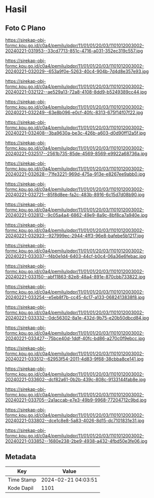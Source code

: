 # Hasil

## Foto C Plano

https://sirekap-obj-formc.kpu.go.id/c0a4/pemilu/pdpr/11/01/01/20/03/1101012003002-20240221-031953--33cd7713-851c-4716-a031-352ec319c557.jpg

https://sirekap-obj-formc.kpu.go.id/c0a4/pemilu/pdpr/11/01/01/20/03/1101012003002-20240221-032029--653a9f0e-5263-40c4-904b-7d4d8e357e93.jpg

https://sirekap-obj-formc.kpu.go.id/c0a4/pemilu/pdpr/11/01/01/20/03/1101012003002-20240221-032122--ae529a13-72a8-4108-8dd9-b5249389cc44.jpg

https://sirekap-obj-formc.kpu.go.id/c0a4/pemilu/pdpr/11/01/01/20/03/1101012003002-20240221-032249--63e8b096-e0cf-40fc-8313-675f14f07f22.jpg

https://sirekap-obj-formc.kpu.go.id/c0a4/pemilu/pdpr/11/01/01/20/03/1101012003002-20240221-032408--3ba9630a-be3c-426b-a603-d0d90ff12a5f.jpg

https://sirekap-obj-formc.kpu.go.id/c0a4/pemilu/pdpr/11/01/01/20/03/1101012003002-20240221-032517--2561b735-85de-4569-8569-e9922a68736a.jpg

https://sirekap-obj-formc.kpu.go.id/c0a4/pemilu/pdpr/11/01/01/20/03/1101012003002-20240221-032628--71fe3221-969d-475a-913e-e8267ee9abb0.jpg

https://sirekap-obj-formc.kpu.go.id/c0a4/pemilu/pdpr/11/01/01/20/03/1101012003002-20240221-032721--85f8d8ee-fa2c-483b-8916-6c15d7d08b90.jpg

https://sirekap-obj-formc.kpu.go.id/c0a4/pemilu/pdpr/11/01/01/20/03/1101012003002-20240221-032812--9c05a4a4-6862-49e9-8a9c-8bf8ca7a940e.jpg

https://sirekap-obj-formc.kpu.go.id/c0a4/pemilu/pdpr/11/01/01/20/03/1101012003002-20240221-032923--927999ec-2944-4ff3-96e8-bafebe5b1217.jpg

https://sirekap-obj-formc.kpu.go.id/c0a4/pemilu/pdpr/11/01/01/20/03/1101012003002-20240221-033037--f4b0e1d4-6403-44cf-b0c4-06a36e6febac.jpg

https://sirekap-obj-formc.kpu.go.id/c0a4/pemilu/pdpr/11/01/01/20/03/1101012003002-20240221-033150--abf11863-82e8-48a4-891e-870cbb733822.jpg

https://sirekap-obj-formc.kpu.go.id/c0a4/pemilu/pdpr/11/01/01/20/03/1101012003002-20240221-033254--e5eb8f7b-cc45-4c17-a133-0682413838f8.jpg

https://sirekap-obj-formc.kpu.go.id/c0a4/pemilu/pdpr/11/01/01/20/03/1101012003002-20240221-033332--0dc56302-8a1e-432d-9b75-e20b50dbcd84.jpg

https://sirekap-obj-formc.kpu.go.id/c0a4/pemilu/pdpr/11/01/01/20/03/1101012003002-20240221-033427--75bce40d-1ddf-40fc-bd86-a270c0f9ebcc.jpg

https://sirekap-obj-formc.kpu.go.id/c0a4/pemilu/pdpr/11/01/01/20/03/1101012003002-20240221-033512--62953f54-2011-4d83-9f68-38cbba8ce141.jpg

https://sirekap-obj-formc.kpu.go.id/c0a4/pemilu/pdpr/11/01/01/20/03/1101012003002-20240221-033602--dcf82a61-0b2b-439c-808c-9133144fab8e.jpg

https://sirekap-obj-formc.kpu.go.id/c0a4/pemilu/pdpr/11/01/01/20/03/1101012003002-20240221-033705--2a1accab-e7e3-49b9-9968-77204712c9bd.jpg

https://sirekap-obj-formc.kpu.go.id/c0a4/pemilu/pdpr/11/01/01/20/03/1101012003002-20240221-033802--dce1c8e8-5a83-4026-8d15-dc7101831e31.jpg

https://sirekap-obj-formc.kpu.go.id/c0a4/pemilu/pdpr/11/01/01/20/03/1101012003002-20240221-033852--1680e238-2be9-4938-a432-4fbd50e3fe06.jpg


## Metadata

| Key        | Value               |
| ---------- | ------------------- |
| Time Stamp | 2024-02-21 04:03:51 |
| Kode Dapil | 1101                |



